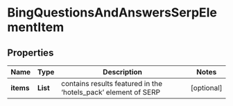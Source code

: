 # BingQuestionsAndAnswersSerpElementItem


## Properties

| Name | Type | Description | Notes |
|------------ | ------------- | ------------- | -------------|
**items** | **List<QuestionsAndAnswersElement>** | contains results featured in the ‘hotels_pack’ element of SERP |[optional]|